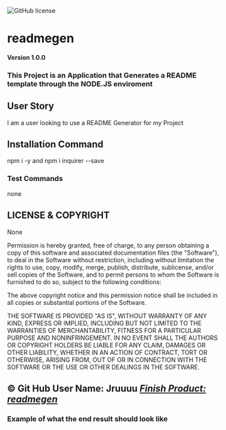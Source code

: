 
![GitHub license](https://img.shields.io/badge/license-None-blue.svg)
# readmegen
**Version 1.0.0**
### This Project is an Application that Generates a README template through the NODE.JS enviroment
## User Story
I am a user looking to use a README Generator for my Project
## Installation Command
npm i -y and npm i inquirer --save  
### Test Commands
none

## LICENSE & COPYRIGHT
None



Permission is hereby granted, free of charge, to any person obtaining a copy
of this software and associated documentation files (the "Software"), to deal
in the Software without restriction, including without limitation the rights
to use, copy, modify, merge, publish, distribute, sublicense, and/or sell
copies of the Software, and to permit persons to whom the Software is
furnished to do so, subject to the following conditions:

The above copyright notice and this permission notice shall be included in
all copies or substantial portions of the Software.

THE SOFTWARE IS PROVIDED "AS IS", WITHOUT WARRANTY OF ANY KIND, EXPRESS OR
IMPLIED, INCLUDING BUT NOT LIMITED TO THE WARRANTIES OF MERCHANTABILITY,
FITNESS FOR A PARTICULAR PURPOSE AND NONINFRINGEMENT. IN NO EVENT SHALL THE
AUTHORS OR COPYRIGHT HOLDERS BE LIABLE FOR ANY CLAIM, DAMAGES OR OTHER
LIABILITY, WHETHER IN AN ACTION OF CONTRACT, TORT OR OTHERWISE, ARISING FROM,
OUT OF OR IN CONNECTION WITH THE SOFTWARE OR THE USE OR OTHER DEALINGS IN
THE SOFTWARE.



&copy; Git Hub User Name: Jruuuu
<a href="https://github.com/Jruuuu/readmegen/">***Finish Product: readmegen***</a>
--
### Example of what the end result should look like

  
  
  
  
  
  
  
  
  

